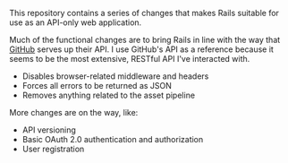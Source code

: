 This repository contains a series of changes that makes Rails suitable for use as an API-only web application.

Much of the functional changes are to bring Rails in line with the way that [GitHub](https://developer.github.com)
serves up their API. I use GitHub's API as a reference because it seems to be the most extensive, RESTful API
I've interacted with.

- Disables browser-related middleware and headers
- Forces all errors to be returned as JSON
- Removes anything related to the asset pipeline

More changes are on the way, like:

- API versioning
- Basic OAuth 2.0 authentication and authorization
- User registration
